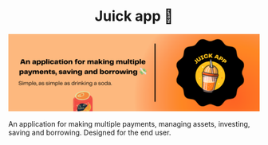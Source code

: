 <h1 align="center">Juick app 💸</h1>

![Patron](/public/juick-background.png)
<p>
An application for making multiple payments, managing assets, investing, saving and borrowing. Designed for the end user.
</p>
